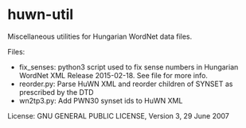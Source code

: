 # huwn-util
Miscellaneous utilities for Hungarian WordNet data files.

Files:
- fix_senses: python3 script used to fix sense numbers in Hungarian WordNet XML Release 2015-02-18. See file for more info.
- reorder.py: Parse HuWN XML and reorder children of SYNSET as prescribed by the DTD
- wn2tp3.py: Add PWN30 synset ids to HuWN XML

License:
GNU GENERAL PUBLIC LICENSE, Version 3, 29 June 2007
